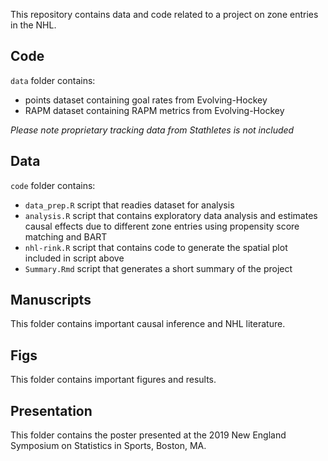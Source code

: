 This repository contains data and code related to a project on zone entries in the NHL.

## Code

`data` folder contains:
- points dataset containing goal rates from Evolving-Hockey
- RAPM dataset containing RAPM metrics from Evolving-Hockey

*Please note proprietary tracking data from Stathletes is not included*

## Data

`code` folder contains:
- `data_prep.R` script that readies dataset for analysis
- `analysis.R` script that contains exploratory data analysis and estimates causal effects due to different zone entries using propensity score matching and BART
- `nhl-rink.R` script that contains code to generate the spatial plot included in script above
- `Summary.Rmd` script that generates a short summary of the project

## Manuscripts

This folder contains important causal inference and NHL literature.

## Figs

This folder contains important figures and results.

## Presentation

This folder contains the poster presented at the 2019 New England Symposium on Statistics in Sports, Boston, MA.
